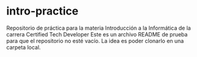 # intro-practice
Repositorio de práctica para la materia Introducción a la Informática de la carrera Certified Tech Developer
Este es un archivo README de prueba para que el repositorio no esté vacío. La idea es poder clonarlo en una carpeta local.
